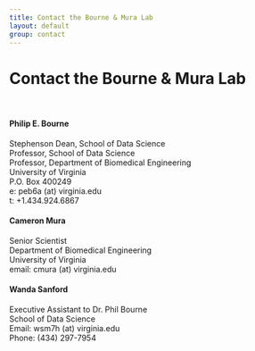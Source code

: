 ```yaml
---
title: Contact the Bourne & Mura Lab
layout: default
group: contact
---
```


# Contact the Bourne & Mura Lab

<br />

<div class="row">

<div class="col-md-4">

  <h4>Philip E. Bourne</h4>
  Stephenson Dean, School of Data Science<br />
  Professor, School of Data Science<br />
  Professor, Department of Biomedical Engineering<br />
  University of Virginia<br />
  P.O. Box 400249 <br />
  e: peb6a (at) virginia.edu <br>
  t: +1.434.924.6867

</div>

<div class="col-md-4">

  <h4>Cameron Mura</h4>
  Senior Scientist<br />
  Department of Biomedical Engineering<br />
  University of Virginia <br />
  email: cmura (at) virginia.edu<br />

</div>

<div class="col-md-4">

  <h4> Wanda Sanford</h4>
  Executive Assistant to Dr. Phil Bourne<br>
  School of Data Science  <br>
  Email:  wsm7h (at) virginia.edu  <br>
  Phone: (434) 297-7954  <br>

</div>

</div>

